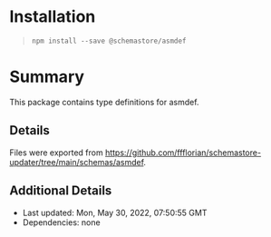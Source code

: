 # Installation
> `npm install --save @schemastore/asmdef`

# Summary
This package contains type definitions for asmdef.

## Details
Files were exported from https://github.com/ffflorian/schemastore-updater/tree/main/schemas/asmdef.

## Additional Details
* Last updated: Mon, May 30, 2022, 07:50:55 GMT
* Dependencies: none
